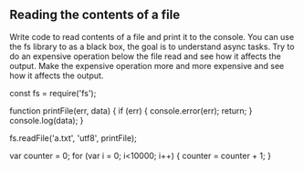 ## Reading the contents of a file

Write code to read contents of a file and print it to the console. 
You can use the fs library to as a black box, the goal is to understand async tasks. 
Try to do an expensive operation below the file read and see how it affects the output. 
Make the expensive operation more and more expensive and see how it affects the output. 

const fs = require('fs');

function printFile(err, data) {
  if (err) {
    console.error(err);
    return;
  }
  console.log(data);
}

fs.readFile('a.txt', 'utf8', printFile);

var counter = 0;
for (var i = 0; i<10000; i++) {
    counter = counter + 1;
}


